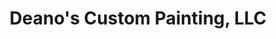 ---
title: "Deano's Custom Painting, LLC"
url: /tempe/deanos-custom-painting-llc/
shop: Autowerkstatt
---